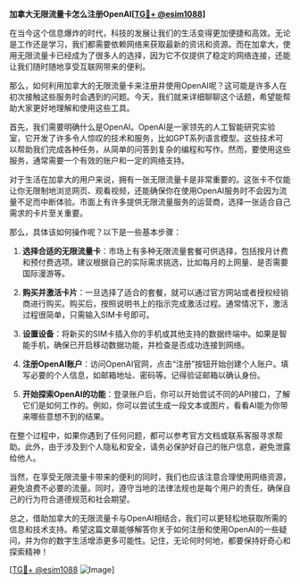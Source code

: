 **加拿大无限流量卡怎么注册OpenAI[[TG💪+ @esim1088](https://t.me/s/esim1088)]**

在当今这个信息爆炸的时代，科技的发展让我们的生活变得更加便捷和高效。无论是工作还是学习，我们都需要依赖网络来获取最新的资讯和资源。而在加拿大，使用无限流量卡已经成为了很多人的选择，因为它不仅提供了稳定的网络连接，还能让我们随时随地享受互联网带来的便利。

那么，如何利用加拿大的无限流量卡来注册并使用OpenAI呢？这可能是许多人在初次接触这些服务时会遇到的问题。今天，我们就来详细聊聊这个话题，希望能帮助大家更好地理解和使用这些工具。

首先，我们需要明确什么是OpenAI。OpenAI是一家领先的人工智能研究实验室，它开发了许多令人惊叹的技术和服务，比如GPT系列语言模型。这些技术可以帮助我们完成各种任务，从简单的问答到复杂的编程和写作。然而，要使用这些服务，通常需要一个有效的账户和一定的网络支持。

对于生活在加拿大的用户来说，拥有一张无限流量卡是非常重要的。这张卡不仅能让你无限制地浏览网页、观看视频，还能确保你在使用OpenAI服务时不会因为流量不足而中断体验。市面上有许多提供无限流量服务的运营商，选择一张适合自己需求的卡片至关重要。

那么，具体该如何操作呢？以下是一些基本步骤：

1. **选择合适的无限流量卡**：市场上有多种无限流量套餐可供选择，包括按月计费和预付费选项。建议根据自己的实际需求挑选，比如每月的上网量、是否需要国际漫游等。

2. **购买并激活卡片**：一旦选择了适合的套餐，就可以通过官方网站或者授权经销商进行购买。购买后，按照说明书上的指示完成激活过程。通常情况下，激活过程很简单，只需输入SIM卡号即可。

3. **设置设备**：将新买的SIM卡插入你的手机或其他支持的数据终端中。如果是智能手机，确保已开启移动数据功能，并检查是否成功连接到网络。

4. **注册OpenAI账户**：访问OpenAI官网，点击“注册”按钮开始创建个人账户。填写必要的个人信息，如邮箱地址、密码等。记得验证邮箱以确认身份。

5. **开始探索OpenAI的功能**：登录账户后，你可以开始尝试不同的API接口，了解它们是如何工作的。例如，你可以尝试生成一段文本或图片，看看AI能为你带来哪些意想不到的结果。

在整个过程中，如果你遇到了任何问题，都可以参考官方文档或联系客服寻求帮助。此外，由于涉及到个人隐私和安全，请务必保护好自己的账户信息，避免泄露给他人。

当然，在享受无限流量卡带来的便利的同时，我们也应该注意合理使用网络资源，避免浪费不必要的流量。同时，遵守当地的法律法规也是每个用户的责任，确保自己的行为符合道德规范和社会期望。

总之，借助加拿大的无限流量卡与OpenAI相结合，我们可以更轻松地获取所需的信息和技术支持。希望这篇文章能够解答你关于如何注册和使用OpenAI的一些疑问，并为你的数字生活增添更多可能性。记住，无论何时何地，都要保持好奇心和探索精神！

[[TG💪+ @esim1088](https://t.me/s/esim1088) ![Image](https://i.postimg.cc/4NQfJmqS/Snipaste-2025-05-13-00-14-12.png)]